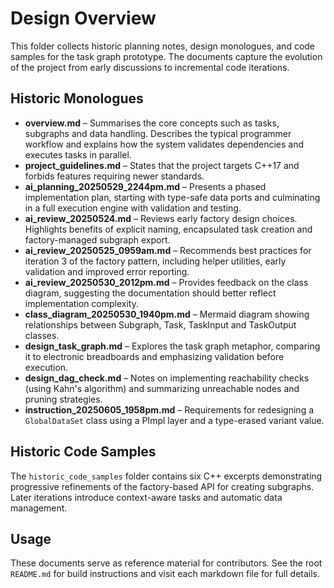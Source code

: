 # Design Overview

This folder collects historic planning notes, design monologues, and code samples for the task graph prototype. The documents capture the evolution of the project from early discussions to incremental code iterations.

## Historic Monologues

- **overview.md** – Summarises the core concepts such as tasks, subgraphs and data handling. Describes the typical programmer workflow and explains how the system validates dependencies and executes tasks in parallel.
- **project_guidelines.md** – States that the project targets C++17 and forbids features requiring newer standards.
- **ai_planning_20250529_2244pm.md** – Presents a phased implementation plan, starting with type-safe data ports and culminating in a full execution engine with validation and testing.
- **ai_review_20250524.md** – Reviews early factory design choices. Highlights benefits of explicit naming, encapsulated task creation and factory-managed subgraph export.
- **ai_review_20250525_0959am.md** – Recommends best practices for iteration 3 of the factory pattern, including helper utilities, early validation and improved error reporting.
- **ai_review_20250530_2012pm.md** – Provides feedback on the class diagram, suggesting the documentation should better reflect implementation complexity.
- **class_diagram_20250530_1940pm.md** – Mermaid diagram showing relationships between Subgraph, Task, TaskInput and TaskOutput classes.
- **design_task_graph.md** – Explores the task graph metaphor, comparing it to electronic breadboards and emphasizing validation before execution.
- **design_dag_check.md** – Notes on implementing reachability checks (using Kahn's algorithm) and summarizing unreachable nodes and pruning strategies.
- **instruction_20250605_1958pm.md** – Requirements for redesigning a `GlobalDataSet` class using a PImpl layer and a type-erased variant value.

## Historic Code Samples

The `historic_code_samples` folder contains six C++ excerpts demonstrating progressive refinements of the factory-based API for creating subgraphs. Later iterations introduce context-aware tasks and automatic data management.

## Usage

These documents serve as reference material for contributors. See the root `README.md` for build instructions and visit each markdown file for full details.
